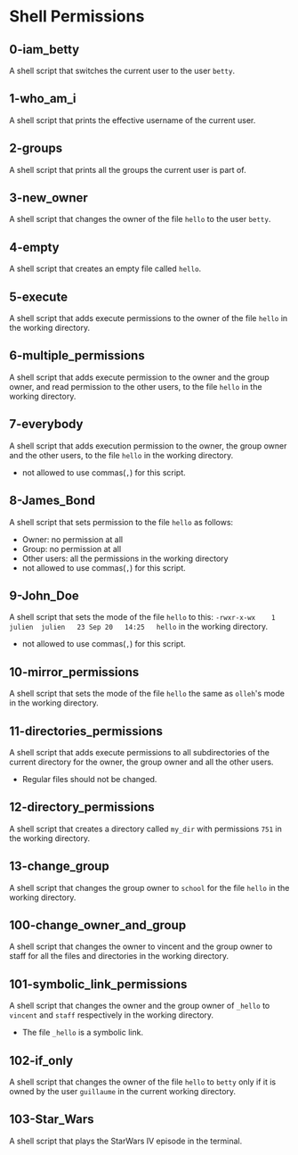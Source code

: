 # Shell Permissions

## 0-iam_betty
   A shell script that switches the current user to the user `betty`.

## 1-who_am_i
   A shell script that prints the effective username of the current user.

## 2-groups
   A shell script that prints all the groups the current user is part of.

## 3-new_owner
   A shell script that changes the owner of the file `hello` to the user `betty`.

## 4-empty
   A shell script that creates an empty file called `hello`.

## 5-execute
   A shell script that adds execute permissions to the owner of the file `hello` in the working directory.

## 6-multiple_permissions
   A shell script that adds execute permission to the owner and the group owner, and read permission to the other users, to the file `hello` in the working directory.

## 7-everybody
   A shell script that adds execution permission to the owner, the group owner and the other users, to the file `hello` in the working directory.
   - not allowed to use commas(`,`) for this script.

## 8-James_Bond
   A shell script that sets permission to the file `hello` as follows:
   - Owner: no permission at all
   - Group: no permission at all
   - Other users: all the permissions
   in the working directory
   - not allowed to use commas(`,`) for this script.

## 9-John_Doe
   A shell script that sets the mode of the file `hello` to this:
   `-rwxr-x-wx	  1 julien  julien   23	Sep 20	 14:25	 hello`
   in the working directory.
   - not allowed to use commas(`,`) for this script.

## 10-mirror_permissions
   A shell script that sets the mode of the file `hello` the same as `olleh`'s mode in the working directory.

## 11-directories_permissions
   A shell script that adds execute permissions to all subdirectories of the current directory for the owner, the group owner and all the other users.
   - Regular files should not be changed.

## 12-directory_permissions
   A shell script that creates a directory called `my_dir` with permissions `751` in the working directory.

## 13-change_group
   A shell script that changes the group owner to `school` for the file `hello` in the working directory.

## 100-change_owner_and_group
   A shell script that changes the owner to vincent and the group owner to staff for all the files and directories in the working directory.

## 101-symbolic_link_permissions
   A shell script that changes the owner and the group owner of `_hello` to `vincent` and `staff` respectively in the working directory.
   - The file `_hello` is a symbolic link.

## 102-if_only
   A shell script that changes the owner of the file `hello` to `betty` only if it is owned by the user `guillaume` in the current working directory.

## 103-Star_Wars
   A shell script that plays the StarWars IV episode in the terminal.